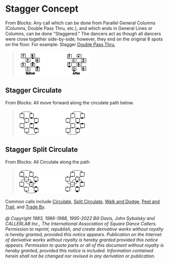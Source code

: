 
# Stagger Concept

From Blocks: Any call which can be done from Parallel General Columns
(Columns, Double Pass Thru, etc.), and which ends in General Lines or Columns,
can be done "Staggered." The dancers act as though all dancers were
close together side-by-side; however, they end on the original 8 spots on the
floor. For example: Stagger [Double Pass Thru](../b1/double_pass_thru.md),

> 
> ![alt](stagger_1.png)
> 

## Stagger Circulate
From Blocks: All move forward along the
circulate path below. 

> 
> ![alt](stagger_2.png)
> 

## Stagger Split Circulate
From Blocks: All Circulate along the
path

> 
> ![alt](stagger_3.png)
> 

Common calls include [Circulate](../b1/circulate.md),
[Split Circulate](../b1/circulate.md),
[Walk and Dodge](../ms/walk_and_dodge.md),
[Peel and Trail](../a2/peel_and_trail.md),
and [Trade By](../b2/trade_by.md).

###### @ Copyright 1983, 1986-1988, 1995-2022 Bill Davis, John Sybalsky and CALLERLAB Inc., The International Association of Square Dance Callers. Permission to reprint, republish, and create derivative works without royalty is hereby granted, provided this notice appears. Publication on the Internet of derivative works without royalty is hereby granted provided this notice appears. Permission to quote parts or all of this document without royalty is hereby granted, provided this notice is included. Information contained herein shall not be changed nor revised in any derivation or publication.
